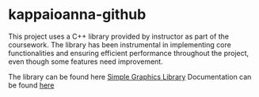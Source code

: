 # kappaioanna-github

This project uses a C++ library provided by instructor as part of the coursework. The library has been instrumental in implementing core functionalities and ensuring efficient performance throughout the project, even though some features need improvement.

The library can be found here [Simple Graphics Library](https://github.com/cgaueb/sgg)
Documentation can be found [here](https://cgaueb.github.io/sgg/index.html)

